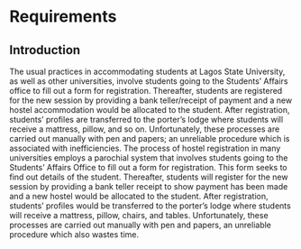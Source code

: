 # Requirements
## Introduction
The usual practices in accommodating students at  Lagos  State  University,  as  well  as  other universities,  involve  students  going  to  the Students’  Affairs  office  to  fill  out  a  form  for registration. Thereafter,  students are  registered for  the  new  session  by  providing  a  bank teller/receipt  of  payment  and  a  new  hostel accommodation  would  be  allocated  to  the student.  After  registration,  students’ profiles are transferred to  the  porter’s lodge  where  students will  receive  a  mattress,  pillow,  and  so  on. Unfortunately,  these processes  are carried  out manually  with  pen  and  papers;  an  unreliable procedure  which  is  associated  with inefficiencies.  The  process  of  hostel  registration  in  many universities  employs  a  parochial  system  that involves students going  to the Students’  Affairs Office to fill out a form for registration. This form seeks  to  find  out  details  of  the  student. Thereafter,  students  will  register  for  the  new session  by  providing  a  bank  teller  receipt  to show payment has been made and a new hostel would  be  allocated  to  the  student.  After registration,  students’  profiles  would  be transferred to  the  porter’s lodge  where  students will receive a mattress, pillow, chairs, and tables. Unfortunately,  these processes  are carried  out manually  with  pen  and  papers,  an  unreliable procedure which also wastes time. 
